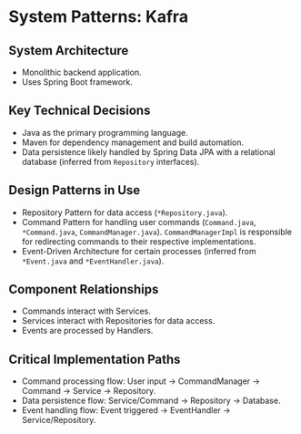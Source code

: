 # System Patterns: Kafra

## System Architecture

- Monolithic backend application.
- Uses Spring Boot framework.

## Key Technical Decisions

- Java as the primary programming language.
- Maven for dependency management and build automation.
- Data persistence likely handled by Spring Data JPA with a relational database (inferred from `Repository` interfaces).

## Design Patterns in Use

- Repository Pattern for data access (`*Repository.java`).
- Command Pattern for handling user commands (`Command.java`, `*Command.java`, `CommandManager.java`). `CommandManagerImpl` is responsible for redirecting commands to their respective implementations.
- Event-Driven Architecture for certain processes (inferred from `*Event.java` and `*EventHandler.java`).

## Component Relationships

- Commands interact with Services.
- Services interact with Repositories for data access.
- Events are processed by Handlers.

## Critical Implementation Paths

- Command processing flow: User input -> CommandManager -> Command -> Service -> Repository.
- Data persistence flow: Service/Command -> Repository -> Database.
- Event handling flow: Event triggered -> EventHandler -> Service/Repository.
